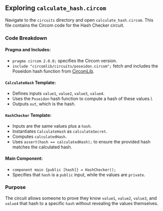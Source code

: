 ## Exploring `calculate_hash.circom`

Navigate to the `circuits` directory and open `calculate_hash.circom`. This file contains the Circom code for the Hash Checker circuit.

### Code Breakdown

#### Pragma and Includes:

- `pragma circom 2.0.0;` specifies the Circom version.
- `include "circomlib/circuits/poseidon.circom";` fetch and includes the Poseidon hash function from [CircomLib](https://github.com/iden3/circomlib).

#### `CalculateHash` Template:

- Defines inputs `value1`, `value2`, `value3`, `value4`.
- Uses the `Poseidon` hash function to compute a hash of these values.\
- Outputs `out`, which is the hash.

#### `HashChecker` Template:

- Inputs are the same values plus a `hash`.
- Instantiates `CalculateHash` as `calculateSecret`.
- Computes `calculatedHash`.
- Uses `assert(hash == calculatedHash);` to ensure the provided hash matches the calculated hash.

#### Main Component:

- `component main {public [hash]} = HashChecker();`
- Specifies that `hash` is a `public` input, while the values are `private`.

### Purpose

The circuit allows someone to prove they know `value1`, `value2`, `value3`, and `value4` that hash to a specific `hash` without revealing the values themselves.
